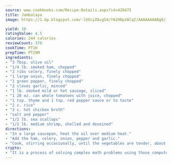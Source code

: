 ```yaml
---
source: www.cookbooks.com/Recipe-Details.aspx?id=428475
title: Jambalaya
image: https://1.bp.blogspot.com/-lXOcyZAvgS4/YA2H0pzWlqI/AAAAAAAABg8/_HX4JI-WmFM0Tz684w_qYjP9vBzksmFNgCLcBGAsYHQ/s219/20.png

yield: 10
ratingValue: 4.5
calories: 244 calories
reviewCount: 376
cookTime: PT1H
prepTime: PT29M
ingredients:
- "3 Tbsp. olive oil"
- "1/4 lb. smoked ham, chopped"
- "2 ribs celery, finely chopped"
- "1 large onion, finely chopped"
- "1 green pepper, finely chopped"
- "2 cloves garlic, minced"
- "1 lb. smoked mild or hot sausage, sliced"
- "1 28 oz. can whole tomatoes with juice, chopped"
- "1 tsp. thyme and 1 tsp. red pepper sauce or to taste"
- "2 c. rice"
- "3 c. hot chicken broth"
- "salt and pepper"
- "1/2 lb. sea scallops"
- "1/2 lb. medium shrimp, shelled and deveined"
directions:
- "In a large saucepan, heat the oil over medium heat."
- "Add the ham, celery, onion, pepper and garlic."
- "Cook, stirring occasionally, until the vegetables are tender, about 15 minutes."
crypto:
- "It is a process of solving complex math problems using those computers which run bitcoin software."
---
```

